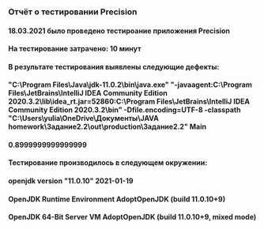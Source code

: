 ### Отчёт о тестировании Precision

#### 18.03.2021 было проведено тестироание приложения Precision

#### На тестирование затрачено: 10 минут

#### В результате тестирования выявлены следующие дефекты:

#### "C:\Program Files\Java\jdk-11.0.2\bin\java.exe" "-javaagent:C:\Program Files\JetBrains\IntelliJ IDEA Community Edition 2020.3.2\lib\idea_rt.jar=52860:C:\Program Files\JetBrains\IntelliJ IDEA Community Edition 2020.3.2\bin" -Dfile.encoding=UTF-8 -classpath "C:\Users\yulia\OneDrive\Документы\JAVA homework\Задание2.2\out\production\Задание2.2" Main
#### 0.8999999999999999

#### Тестирование производилось в следующем окружении:

#### openjdk version "11.0.10" 2021-01-19
#### OpenJDK Runtime Environment AdoptOpenJDK (build 11.0.10+9)
#### OpenJDK 64-Bit Server VM AdoptOpenJDK (build 11.0.10+9, mixed mode)

